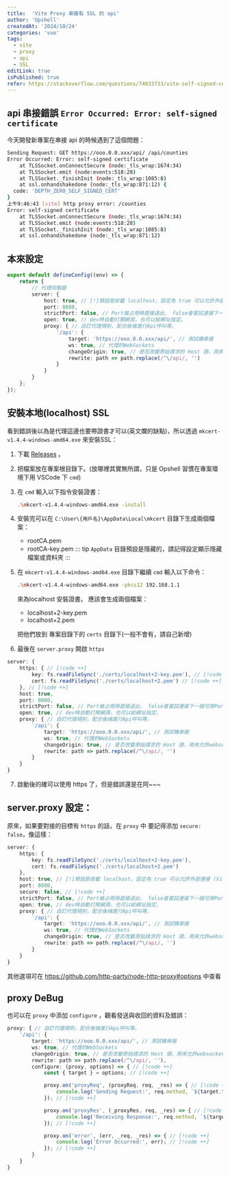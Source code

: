 ```yaml
---
title:  'Vite Proxy 串接有 SSL 的 api'
author: 'Opshell'
createdAt: '2024/10/24'
categories: 'vue'
tags:
  - vite
  - proxy
  - api
  - SSL
editLink: true
isPublished: true
refer: https://stackoverflow.com/questions/74033733/vite-self-signed-certificate-error-when-calling-local-api
---
```


## api 串接錯誤 `Error Occurred: Error: self-signed certificate`
今天開發新專案在串接 api 的時候遇到了這個問題：

```sh
Sending Request: GET https://ooo.0.0.xxx/api/ /api/counties
Error Occurred: Error: self-signed certificate
    at TLSSocket.onConnectSecure (node:_tls_wrap:1674:34)
    at TLSSocket.emit (node:events:518:28)
    at TLSSocket._finishInit (node:_tls_wrap:1085:8)
    at ssl.onhandshakedone (node:_tls_wrap:871:12) {
  code: 'DEPTH_ZERO_SELF_SIGNED_CERT'
}
上午9:46:43 [vite] http proxy error: /counties
Error: self-signed certificate
    at TLSSocket.onConnectSecure (node:_tls_wrap:1674:34)
    at TLSSocket.emit (node:events:518:28)
    at TLSSocket._finishInit (node:_tls_wrap:1085:8)
    at ssl.onhandshakedone (node:_tls_wrap:871:12)
```

## 本來設定
```ts
export default defineConfig((env) => {
    return {
        // 代理伺服器
        server: {
            host: true, // [!]預設是掛載 localhost，設定為 true 可以允許外部連接 (Vite 才能連 Docker Container 的 port)
            port: 8080,
            strictPort: false, // Port被占用時直接退出， false會嘗試連接下一個可用Port
            open: true, // dev時自動打開網頁，也可以給網址指定。
            proxy: { // 自訂代理規則，配合後端進行Api呼叫等。
                '/api': {
                    target: 'https://ooo.0.0.xxx/api/', // 測試機串接
                    ws: true, // 代理的WebSockets
                    changeOrigin: true, // 是否改變原始請求的 Host 頭，用來允許websockets跨域
                    rewrite: path => path.replace(/^\/api/, '')
                }
            }
        }
    };
});
```

## 安裝本地(localhost) SSL
看到錯誤後以為是代理這邊也要帶證書才可以(英文爛的缺點)，所以透過 `mkcert-v1.4.4-windows-amd64.exe` 來安裝SSL：

1. 下載 [Releases](https://github.com/FiloSottile/mkcert/releases) 。
2. 把檔案放在專案根目錄下。(放哪裡其實無所謂，只是 Opshell 習慣在專案環境下用 VSCode 下 `cmd`)
3. 在 `cmd` 輸入以下指令安裝證書：
    ```sh
    .\mkcert-v1.4.4-windows-amd64.exe -install
    ```
4. 安裝完可以在 `C:\User\{用戶名}\AppData\Local\mkcert` 目錄下生成兩個檔案：
    - rootCA.pem
    - rootCA-key.pem
    ::: tip
    `AppData` 目錄預設是隱藏的，請記得設定顯示隱藏檔案或資料夾
    :::

5. 在 `mkcert-v1.4.4-windows-amd64.exe` 目錄下繼續 `cmd` 輸入以下命令：
    ```sh
    .\mkcert-v1.4.4-windows-amd64.exe -pkcs12 192.168.1.1
    ```
    來為localhost 安裝證書。
    應該會生成兩個檔案：
    - localhost+2-key.pem
    - localhost+2.pem

    把他們放到 專案目錄下的 `certs` 目錄下(一般不會有，請自己新增)

6. 最後在 `server.proxy` 開啟 `https`
```ts
server: {
    https: { // [!code ++]
        key: fs.readFileSync('./certs/localhost+2-key.pem'), // [!code ++]
        cert: fs.readFileSync('./certs/localhost+2.pem') // [!code ++]
    }, // [!code ++]
    host: true,
    port: 8080,
    strictPort: false, // Port被占用時直接退出， false會嘗試連接下一個可用Port
    open: true, // dev時自動打開網頁，也可以給網址指定。
    proxy: { // 自訂代理規則，配合後端進行Api呼叫等。
        '/api': {
            target: 'https://ooo.0.0.xxx/api/', // 測試機串接
            ws: true, // 代理的WebSockets
            changeOrigin: true, // 是否改變原始請求的 Host 頭，用來允許websockets跨域
            rewrite: path => path.replace(/^\/api/, '')
        }
    }
}
```

7. 啟動後的確可以使用 https 了，但是錯誤還是在阿~~~

## server.proxy 設定：
原來，如果要對接的目標有 `https` 的話，在 `proxy` 中 要記得添加 `secure: false`，像這樣：
```ts
server: {
    https: {
        key: fs.readFileSync('./certs/localhost+2-key.pem'),
        cert: fs.readFileSync('./certs/localhost+2.pem')
    },
    host: true, // [!]預設是掛載 localhost，設定為 true 可以允許外部連接 (Vite 才能連 Docker Container 的 port)
    port: 8080,
    secure: false, // [!code ++]
    strictPort: false, // Port被占用時直接退出， false會嘗試連接下一個可用Port
    open: true, // dev時自動打開網頁，也可以給網址指定。
    proxy: { // 自訂代理規則，配合後端進行Api呼叫等。
        '/api': {
            target: 'https://ooo.0.0.xxx/api/', // 測試機串接
            ws: true, // 代理的WebSockets
            changeOrigin: true, // 是否改變原始請求的 Host 頭，用來允許websockets跨域
            rewrite: path => path.replace(/^\/api/, '')
        }
    }
}
```
其他選項可在 https://github.com/http-party/node-http-proxy#options 中查看

## proxy DeBug
也可以在 `proxy` 中添加 `configure` ，觀看發送與收回的資料及錯誤：
```ts
proxy: { // 自訂代理規則，配合後端進行Api呼叫等。
    '/api': {
        target: 'https://ooo.0.0.xxx/api/', // 測試機串接
        ws: true, // 代理的WebSockets
        changeOrigin: true, // 是否改變原始請求的 Host 頭，用來允許websockets跨域
        rewrite: path => path.replace(/^\/api/, ''),
        configure: (proxy, options) => { // [!code ++]
            const { target } = options; // [!code ++]

            proxy.on('proxyReq', (proxyReq, req, _res) => { // [!code ++]
                console.log('Sending Request:', req.method, `${target.toString()} ${proxyReq.path}`); // [!code ++]
            }); // [!code ++]

            proxy.on('proxyRes', (_proxyRes, req, _res) => { // [!code ++]
                console.log('Receiving Response:', req.method, `${target.toString()} ${req.url}`); // [!code ++]
            }); // [!code ++]

            proxy.on('error', (err, _req, _res) => { // [!code ++]
                console.log('Error Occurred:', err); // [!code ++]
            }); // [!code ++]
        }
    }
}

```
